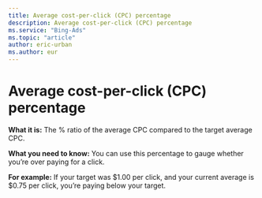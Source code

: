 ```yaml
---
title: Average cost-per-click (CPC) percentage
description: Average cost-per-click (CPC) percentage
ms.service: "Bing-Ads"
ms.topic: "article"
author: eric-urban
ms.author: eur
---
```


# Average cost-per-click (CPC) percentage

**What it is:**     The % ratio of the average CPC compared to the target average CPC.

**What you need to know:**    You can use this percentage to gauge whether you’re over paying for a click.

**For example:**   If your target was $1.00 per click, and your current average is $0.75 per click, you’re paying below your target.


